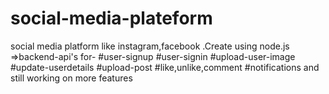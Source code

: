 # social-media-plateform
social media platform like instagram,facebook .Create using node.js
=>backend-api's for-
  #user-signup
  #user-signin
  #upload-user-image
  #update-userdetails
  #upload-post
  #like,unlike,comment
  #notifications
and still working on more features
